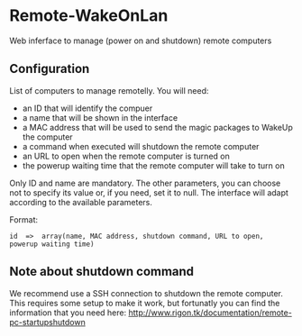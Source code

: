 # Remote-WakeOnLan
Web inferface to manage (power on and shutdown) remote computers

## Configuration
List of computers to manage remotelly. You will need:
 - an ID that will identify the compuer
 - a name that will be shown in the interface
 - a MAC address that will be used to send the magic packages to WakeUp the computer
 - a command when executed will shutdown the remote computer
 - an URL to open when the remote computer is turned on
 - the powerup waiting time that the remote computer will take to turn on

Only ID and name are mandatory. The other parameters, you can choose not to specify its
value or, if you need, set it to null. The interface will adapt according to the
available parameters.

Format:

    id  =>  array(name, MAC address, shutdown command, URL to open, powerup waiting time)

## Note about shutdown command
We recommend use a SSH connection to shutdown the remote
computer. This requires some setup to make it work, but fortunatly you can find the
information that you need here: http://www.rigon.tk/documentation/remote-pc-startupshutdown
